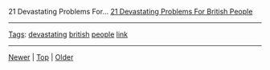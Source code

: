 <!--
title: 21 Devastating Problems For British People
date: 2020-06-28T14:56:50.717Z
tags: devastating, british, people, link
-->









21 Devastating Problems For...
[21 Devastating Problems For British People](http://www.buzzfeed.com/alanwhite/by-jove-the-struggle-is-real)

<!--BOTTOM-POST-NAVIGATION-->
---

[Tags](tags.md): [devastating](tag-devastating.md) [british](tag-british.md) [people](tag-people.md) [link](tag-link.md)

---

[Newer](109760357827.md) | [Top](index.md) | [Older](110280866637.md)